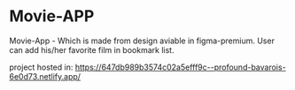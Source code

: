 # Movie-APP

Movie-App - Which is made from design aviable in figma-premium.
User can add his/her favorite film in bookmark list. 

project hosted in: https://647db989b3574c02a5efff9c--profound-bavarois-6e0d73.netlify.app/
